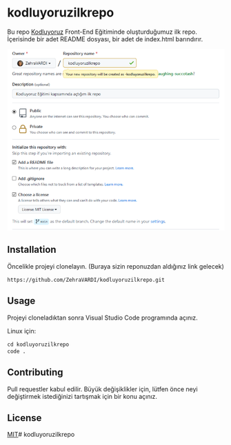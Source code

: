 # kodluyoruzilkrepo
Bu repo [Kodluyoruz](https://kodluyoruz.org) Front-End Eğitiminde oluşturduğumuz ilk repo. İçerisinde bir adet README dosyası, bir adet de index.html barındırır.

![PNG](kodluyoruzRepo.png)

## Installation
Öncelikle projeyi clonelayın. (Buraya sizin reponuzdan aldığınız link gelecek)
```
https://github.com/ZehraVARDI/kodluyoruzilkrepo.git
```
## Usage
Projeyi cloneladıktan sonra Visual Studio Code programında açınız.

Linux için:
```
cd kodluyoruzilkrepo
code .
```
## Contributing
Pull requestler kabul edilir. Büyük değişiklikler için, lütfen önce neyi değiştirmek istediğinizi tartışmak için bir konu açınız.

## License
[MIT](https://choosealicense.com/licenses/mit/)#   k o d l u y o r u z i l k r e p o 
 
 